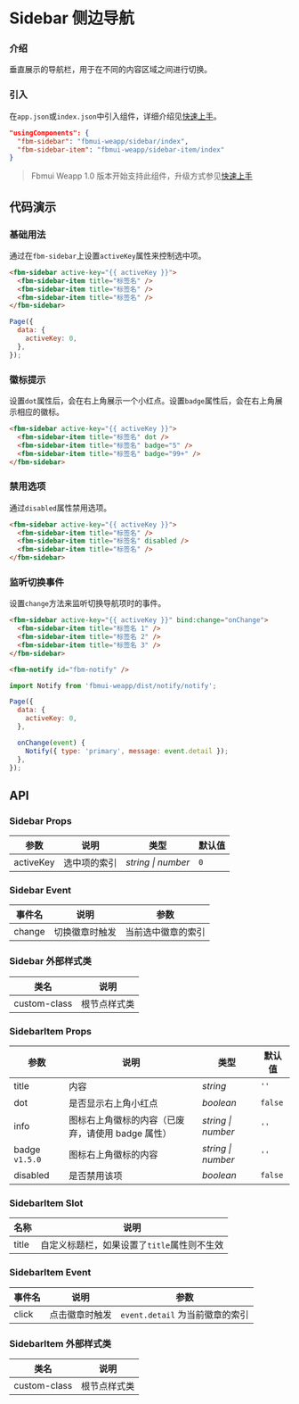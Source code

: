 # Sidebar 侧边导航

### 介绍

垂直展示的导航栏，用于在不同的内容区域之间进行切换。

### 引入

在`app.json`或`index.json`中引入组件，详细介绍见[快速上手](#/quickstart#yin-ru-zu-jian)。

```json
"usingComponents": {
  "fbm-sidebar": "fbmui-weapp/sidebar/index",
  "fbm-sidebar-item": "fbmui-weapp/sidebar-item/index"
}
```

> Fbmui Weapp 1.0 版本开始支持此组件，升级方式参见[快速上手](#/quickstart)

## 代码演示

### 基础用法

通过在`fbm-sidebar`上设置`activeKey`属性来控制选中项。

```html
<fbm-sidebar active-key="{{ activeKey }}">
  <fbm-sidebar-item title="标签名" />
  <fbm-sidebar-item title="标签名" />
  <fbm-sidebar-item title="标签名" />
</fbm-sidebar>
```

```javascript
Page({
  data: {
    activeKey: 0,
  },
});
```

### 徽标提示

设置`dot`属性后，会在右上角展示一个小红点。设置`badge`属性后，会在右上角展示相应的徽标。

```html
<fbm-sidebar active-key="{{ activeKey }}">
  <fbm-sidebar-item title="标签名" dot />
  <fbm-sidebar-item title="标签名" badge="5" />
  <fbm-sidebar-item title="标签名" badge="99+" />
</fbm-sidebar>
```

### 禁用选项

通过`disabled`属性禁用选项。

```html
<fbm-sidebar active-key="{{ activeKey }}">
  <fbm-sidebar-item title="标签名" />
  <fbm-sidebar-item title="标签名" disabled />
  <fbm-sidebar-item title="标签名" />
</fbm-sidebar>
```

### 监听切换事件

设置`change`方法来监听切换导航项时的事件。

```html
<fbm-sidebar active-key="{{ activeKey }}" bind:change="onChange">
  <fbm-sidebar-item title="标签名 1" />
  <fbm-sidebar-item title="标签名 2" />
  <fbm-sidebar-item title="标签名 3" />
</fbm-sidebar>

<fbm-notify id="fbm-notify" />
```

```js
import Notify from 'fbmui-weapp/dist/notify/notify';

Page({
  data: {
    activeKey: 0,
  },

  onChange(event) {
    Notify({ type: 'primary', message: event.detail });
  },
});
```

## API

### Sidebar Props

| 参数      | 说明         | 类型               | 默认值 |
| --------- | ------------ | ------------------ | ------ |
| activeKey | 选中项的索引 | _string \| number_ | `0`    |

### Sidebar Event

| 事件名 | 说明           | 参数               |
| ------ | -------------- | ------------------ |
| change | 切换徽章时触发 | 当前选中徽章的索引 |

### Sidebar 外部样式类

| 类名         | 说明         |
| ------------ | ------------ |
| custom-class | 根节点样式类 |

### SidebarItem Props

| 参数 | 说明 | 类型 | 默认值 |
| --- | --- | --- | --- |
| title | 内容 | _string_ | `''` |
| dot | 是否显示右上角小红点 | _boolean_ | `false` |
| info | 图标右上角徽标的内容（已废弃，请使用 badge 属性） | _string \| number_ | `''` |
| badge `v1.5.0` | 图标右上角徽标的内容 | _string \| number_ | `''` |
| disabled | 是否禁用该项 | _boolean_ | `false` |

### SidebarItem Slot

| 名称  | 说明                                        |
| ----- | ------------------------------------------- |
| title | 自定义标题栏，如果设置了`title`属性则不生效 |

### SidebarItem Event

| 事件名 | 说明           | 参数                            |
| ------ | -------------- | ------------------------------- |
| click  | 点击徽章时触发 | `event.detail` 为当前徽章的索引 |

### SidebarItem 外部样式类

| 类名         | 说明         |
| ------------ | ------------ |
| custom-class | 根节点样式类 |

